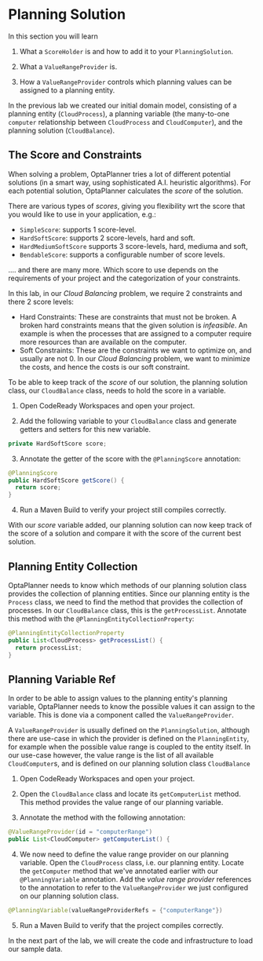 
# Planning Solution

In this section you will learn

1. What a `ScoreHolder` is and how to add it to your `PlanningSolution`.

2. What a `ValueRangeProvider` is.

3. How a `ValueRangeProvider` controls which planning values can be assigned to a planning entity.

In the previous lab we created our initial domain model, consisting of a planning entity (`CloudProcess`), a planning variable (the many-to-one `computer` relationship between `CloudProcess` and `CloudComputer`), and the planning solution (`CloudBalance`).

## The Score and Constraints

When solving a problem, OptaPlanner tries a lot of different potential solutions (in a smart way, using sophisticated A.I. heuristic algorithms). For each potential solution, OptaPlanner calculates the _score_ of the solution.

There are various types of _scores_, giving you flexibility wrt the score that you would like to use in your application, e.g.:

- `SimpleScore`: supports 1 score-level.
- `HardSoftScore`: supports 2 score-levels, hard and soft.
- `HardMediumSoftScore` supports 3 score-levels, hard, mediuma and soft,
- `BendableScore`: supports a configurable number of score levels.

.... and there are many more. Which score to use depends on the requirements of your project and the categorization of your constraints.

In this lab, in our _Cloud Balancing_ problem, we require 2 constraints and there 2 score levels:

- Hard Constraints: These are constraints that must not be broken. A broken hard constraints means that the given solution is _infeasible_. An example is when the processes that are assigned to a computer require more resources than are available on the computer.
- Soft Constraints: These are the constraints we want to optimize on, and usually are not 0. In our _Cloud Balancing_ problem, we want to minimize the costs, and hence the costs is our soft constraint.


To be able to keep track of the _score_ of our solution, the planning solution class, our `CloudBalance` class, needs to hold the score in a variable.

1. Open CodeReady Workspaces and open your project.

2. Add the following variable to your `CloudBalance` class and generate getters and setters for this new variable.

~~~java
private HardSoftScore score;
~~~

3. Annotate the getter of the score with the `@PlanningScore` annotation:

~~~java
@PlanningScore
public HardSoftScore getScore() {
  return score;
}
~~~

4. Run a Maven Build to verify your project still compiles correctly.

With our _score_ variable added, our planning solution can now keep track of the score of a solution and compare it with the score of the current best solution.

## Planning Entity Collection

OptaPlanner needs to know which methods of our planning solution class provides the collection of planning entities. Since our planning entity is the `Process` class, we need to find the method that provides the collection of processes. In our `CloudBalance` class, this is the `getProcessList`. Annotate this method with the `@PlanningEntityCollectionProperty`:

~~~java
@PlanningEntityCollectionProperty
public List<CloudProcess> getProcessList() {
  return processList;
}
~~~

## Planning Variable Ref

In order to be able to assign values to the planning entity's planning variable, OptaPlanner needs to know the possible values it can assign to the variable. This is done via a component called the `ValueRangeProvider`.

A `ValueRangeProvider` is usually defined on the `PlanningSolution`, although there are use-case in which the provider is defined on the `PlanningEntity`, for example when the possible value range is coupled to the entity itself. In our use-case however, the value range is the list of all available `CloudComputer`s, and is defined on our planning solution class `CloudBalance`

1. Open CodeReady Workspaces and open your project.

2. Open the `CloudBalance` class and locate its `getComputerList` method. This method provides the value range of our planning variable.

3. Annotate the method with the following annotation:

~~~java
@ValueRangeProvider(id = "computerRange")
public List<CloudComputer> getComputerList() {
~~~

4. We now need to define the value range provider on our planning variable. Open the `CloudProcess` class, i.e. our planning entity. Locate the `getComputer` method that we've annotated earlier with our `@PlanningVariable` annotation. Add the _value range provider_ references to the annotation to refer to the `ValueRangeProvider` we just configured on our planning solution class.

~~~java
@PlanningVariable(valueRangeProviderRefs = {"computerRange"})
~~~

5. Run a Maven Build to verify that the project compiles correctly.

In the next part of the lab, we will create the code and infrastructure to load our sample data.

